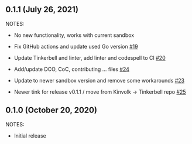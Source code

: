 ## 0.1.1 (July 26, 2021)

NOTES:

* No new functionality, works with current sandbox

* Fix GitHub actions and update used Go version [#19](https://github.com/tinkerbell/terraform-provider-tinkerbell/pull/19) 
* Update Tinkerbell and linter, add linter and codespell to CI [#20](https://github.com/tinkerbell/terraform-provider-tinkerbell/pull/20)
* Add/update DCO, CoC, contributing ... files [#24](https://github.com/tinkerbell/terraform-provider-tinkerbell/pull/24)
* Update to newer sandbox version and remove some workarounds [#23](https://github.com/tinkerbell/terraform-provider-tinkerbell/pull/23)
* Newer tink for release v0.1.1 / move from Kinvolk -> Tinkerbell repo [#25](https://github.com/tinkerbell/terraform-provider-tinkerbell/pull/25)

## 0.1.0 (October 20, 2020)

NOTES:

* Initial release
